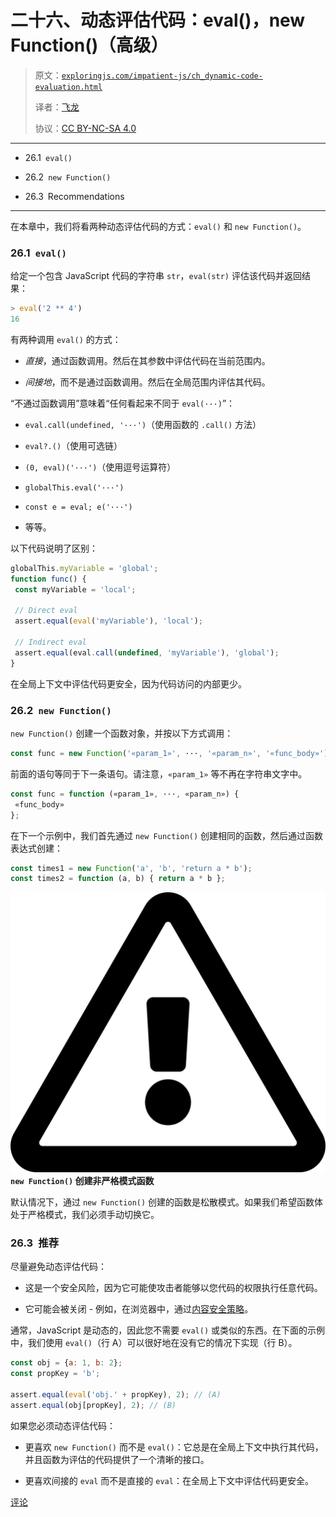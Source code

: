 # 二十六、动态评估代码：eval()，new Function()（高级）

> 原文：[`exploringjs.com/impatient-js/ch_dynamic-code-evaluation.html`](https://exploringjs.com/impatient-js/ch_dynamic-code-evaluation.html)
> 
> 译者：[飞龙](https://github.com/wizardforcel)
> 
> 协议：[CC BY-NC-SA 4.0](https://creativecommons.org/licenses/by-nc-sa/4.0/)


* * *

+   26.1 `eval()`

+   26.2 `new Function()`

+   26.3 Recommendations

* * *

在本章中，我们将看两种动态评估代码的方式：`eval()` 和 `new Function()`。

### 26.1 `eval()`

给定一个包含 JavaScript 代码的字符串 `str`，`eval(str)` 评估该代码并返回结果：

```js
> eval('2 ** 4')
16
```

有两种调用 `eval()` 的方式：

+   *直接*，通过函数调用。然后在其参数中评估代码在当前范围内。

+   *间接地*，而不是通过函数调用。然后在全局范围内评估其代码。

“不通过函数调用”意味着“任何看起来不同于 `eval(···)`”：

+   `eval.call(undefined, '···')`（使用函数的 `.call()` 方法）

+   `eval?.()`（使用可选链）

+   `(0, eval)('···')`（使用逗号运算符）

+   `globalThis.eval('···')`

+   `const e = eval; e('···')`

+   等等。

以下代码说明了区别：

```js
globalThis.myVariable = 'global';
function func() {
 const myVariable = 'local';

 // Direct eval
 assert.equal(eval('myVariable'), 'local');

 // Indirect eval
 assert.equal(eval.call(undefined, 'myVariable'), 'global');
}
```

在全局上下文中评估代码更安全，因为代码访问的内部更少。

### 26.2 `new Function()`

`new Function()` 创建一个函数对象，并按以下方式调用：

```js
const func = new Function('«param_1»', ···, '«param_n»', '«func_body»');
```

前面的语句等同于下一条语句。请注意，`«param_1»` 等不再在字符串文字中。

```js
const func = function («param_1», ···, «param_n») {
 «func_body»
};
```

在下一个示例中，我们首先通过 `new Function()` 创建相同的函数，然后通过函数表达式创建：

```js
const times1 = new Function('a', 'b', 'return a * b');
const times2 = function (a, b) { return a * b };
```

![](img/0ac255e56dc93a43365d8502301c8688.png) **`new Function()` 创建非严格模式函数**

默认情况下，通过 `new Function()` 创建的函数是松散模式。如果我们希望函数体处于严格模式，我们必须手动切换它。

### 26.3 推荐

尽量避免动态评估代码：

+   这是一个安全风险，因为它可能使攻击者能够以您代码的权限执行任意代码。

+   它可能会被关闭 - 例如，在浏览器中，通过[内容安全策略](https://developer.mozilla.org/en-US/docs/Web/HTTP/CSP)。

通常，JavaScript 是动态的，因此您不需要 `eval()` 或类似的东西。在下面的示例中，我们使用 `eval()`（行 A）可以很好地在没有它的情况下实现（行 B）。

```js
const obj = {a: 1, b: 2};
const propKey = 'b';

assert.equal(eval('obj.' + propKey), 2); // (A)
assert.equal(obj[propKey], 2); // (B)
```

如果您必须动态评估代码：

+   更喜欢 `new Function()` 而不是 `eval()`：它总是在全局上下文中执行其代码，并且函数为评估的代码提供了一个清晰的接口。

+   更喜欢间接的 `eval` 而不是直接的 `eval`：在全局上下文中评估代码更安全。

[评论](https://github.com/rauschma/impatient-js/issues/51)
